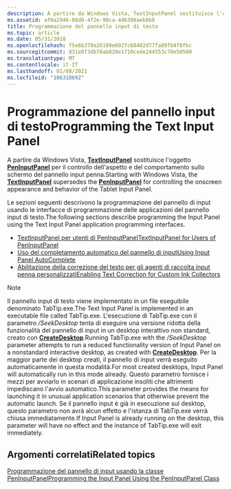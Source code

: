 ```yaml
---
description: A partire da Windows Vista, TextInputPanel sostituisce l'oggetto PenInputPanel per il controllo dell'aspetto e del comportamento sullo schermo del pannello di input del tablet. nelle sezioni seguenti viene descritto come programmare il pannello input utilizzando le interfacce di programmazione dell'applicazione Pannello di input di testo. TextInputPanel per gli utenti del pannello di input di PenInputPanelUsing AutoCompleteEnabling correzione del testo per l'input penna personalizzato CollectorsNote il pannello input di testo viene implementato in un file eseguibile denominato TabTip.exe. L'esecuzione di TabTip.exe con il parametro/SeekDesktop tenta di eseguire una versione ridotta della funzionalità del pannello di input in un desktop interattivo non standard, creato con CreateDesktop. Per la maggior parte dei desktop creati, il pannello di input verrà eseguito automaticamente in questa modalità. Questo parametro fornisce i mezzi per avviarlo in scenari di applicazione insoliti che altrimenti impediscano l'avvio automatico. Se il pannello input è già in esecuzione sul desktop, questo parametro non avrà alcun effetto e l'istanza di TabTip.exe verrà chiusa immediatamente.
ms.assetid: af0a2946-88d0-4f2e-98ca-446398aeb6b8
title: Programmazione del pannello input di testo
ms.topic: article
ms.date: 05/31/2018
ms.openlocfilehash: f5e6b379a26199e602fc68402d77fa89fb4f8fbc
ms.sourcegitcommit: 831e8f3db78ab820e1710cede244553c70e50500
ms.translationtype: MT
ms.contentlocale: it-IT
ms.lasthandoff: 01/08/2021
ms.locfileid: "106318692"
---
```

# <a name="programming-the-text-input-panel"></a><span data-ttu-id="e0ace-107">Programmazione del pannello input di testo</span><span class="sxs-lookup"><span data-stu-id="e0ace-107">Programming the Text Input Panel</span></span>

<span data-ttu-id="e0ace-108">A partire da Windows Vista, [**TextInputPanel**](/windows/desktop/api/peninputpanel/nn-peninputpanel-itextinputpanel) sostituisce l'oggetto [**PenInputPanel**](peninputpanel-class.md) per il controllo dell'aspetto e del comportamento sullo schermo del pannello input penna.</span><span class="sxs-lookup"><span data-stu-id="e0ace-108">Starting with Windows Vista, the [**TextInputPanel**](/windows/desktop/api/peninputpanel/nn-peninputpanel-itextinputpanel) supersedes the [**PenInputPanel**](peninputpanel-class.md) for controlling the onscreen appearance and behavior of the Tablet Input Panel.</span></span>

<span data-ttu-id="e0ace-109">Le sezioni seguenti descrivono la programmazione del pannello di input usando le interfacce di programmazione delle applicazioni del pannello input di testo.</span><span class="sxs-lookup"><span data-stu-id="e0ace-109">The following sections describe programming the Input Panel using the Text Input Panel application programming interfaces.</span></span>

-   [<span data-ttu-id="e0ace-110">TextInputPanel per utenti di PenInputPanel</span><span class="sxs-lookup"><span data-stu-id="e0ace-110">TextInputPanel for Users of PenInputPanel</span></span>](textinputpanel-for-users-of-peninputpanel.md)
-   [<span data-ttu-id="e0ace-111">Uso del completamento automatico del pannello di input</span><span class="sxs-lookup"><span data-stu-id="e0ace-111">Using Input Panel AutoComplete</span></span>](using-input-panel-autocomplete.md)
-   [<span data-ttu-id="e0ace-112">Abilitazione della correzione del testo per gli agenti di raccolta input penna personalizzati</span><span class="sxs-lookup"><span data-stu-id="e0ace-112">Enabling Text Correction for Custom Ink Collectors</span></span>](enabling-text-correction-for-custom-ink-collectors.md)

> [!Note]  
> <span data-ttu-id="e0ace-113">Il pannello input di testo viene implementato in un file eseguibile denominato TabTip.exe.</span><span class="sxs-lookup"><span data-stu-id="e0ace-113">The Text Input Panel is implemented in an executable file called TabTip.exe.</span></span> <span data-ttu-id="e0ace-114">L'esecuzione di TabTip.exe con il parametro */SeekDesktop* tenta di eseguire una versione ridotta della funzionalità del pannello di input in un desktop interattivo non standard, creato con [**CreateDesktop**](/windows/win32/api/winuser/nf-winuser-createdesktopa).</span><span class="sxs-lookup"><span data-stu-id="e0ace-114">Running TabTip.exe with the */SeekDesktop* parameter attempts to run a reduced functionality version of Input Panel on a nonstandard interactive desktop, as created with [**CreateDesktop**](/windows/win32/api/winuser/nf-winuser-createdesktopa).</span></span> <span data-ttu-id="e0ace-115">Per la maggior parte dei desktop creati, il pannello di input verrà eseguito automaticamente in questa modalità.</span><span class="sxs-lookup"><span data-stu-id="e0ace-115">For most created desktops, Input Panel will automatically run in this mode already.</span></span> <span data-ttu-id="e0ace-116">Questo parametro fornisce i mezzi per avviarlo in scenari di applicazione insoliti che altrimenti impediscano l'avvio automatico.</span><span class="sxs-lookup"><span data-stu-id="e0ace-116">This parameter provides the means for launching it in unusual application scenarios that otherwise prevent the automatic launch.</span></span> <span data-ttu-id="e0ace-117">Se il pannello input è già in esecuzione sul desktop, questo parametro non avrà alcun effetto e l'istanza di TabTip.exe verrà chiusa immediatamente.</span><span class="sxs-lookup"><span data-stu-id="e0ace-117">If Input Panel is already running on the desktop, this parameter will have no effect and the instance of TabTip.exe will exit immediately.</span></span>

 

## <a name="related-topics"></a><span data-ttu-id="e0ace-118">Argomenti correlati</span><span class="sxs-lookup"><span data-stu-id="e0ace-118">Related topics</span></span>

<dl> <dt>

[<span data-ttu-id="e0ace-119">Programmazione del pannello di input usando la classe PenInputPanel</span><span class="sxs-lookup"><span data-stu-id="e0ace-119">Programming the Input Panel Using the PenInputPanel Class</span></span>](programming-the-input-panel-using-the-peninputpanel-class.md)
</dt> </dl>

 

 

